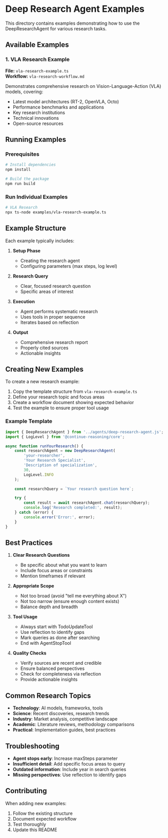 # Deep Research Agent Examples

This directory contains examples demonstrating how to use the DeepResearchAgent for various research tasks.

## Available Examples

### 1. VLA Research Example
**File:** `vla-research-example.ts`  
**Workflow:** `vla-research-workflow.md`

Demonstrates comprehensive research on Vision-Language-Action (VLA) models, covering:
- Latest model architectures (RT-2, OpenVLA, Octo)
- Performance benchmarks and applications
- Key research institutions
- Technical innovations
- Open-source resources

## Running Examples

### Prerequisites
```bash
# Install dependencies
npm install

# Build the package
npm run build
```

### Run Individual Examples
```bash
# VLA Research
npx ts-node examples/vla-research-example.ts
```

## Example Structure

Each example typically includes:

1. **Setup Phase**
   - Creating the research agent
   - Configuring parameters (max steps, log level)

2. **Research Query**
   - Clear, focused research question
   - Specific areas of interest

3. **Execution**
   - Agent performs systematic research
   - Uses tools in proper sequence
   - Iterates based on reflection

4. **Output**
   - Comprehensive research report
   - Properly cited sources
   - Actionable insights

## Creating New Examples

To create a new research example:

1. Copy the template structure from `vla-research-example.ts`
2. Define your research topic and focus areas
3. Create a workflow document showing expected behavior
4. Test the example to ensure proper tool usage

### Example Template
```typescript
import { DeepResearchAgent } from '../agents/deep-research-agent.js';
import { LogLevel } from '@continue-reasoning/core';

async function runYourResearch() {
    const researchAgent = new DeepResearchAgent(
        'your-researcher',
        'Your Research Specialist',
        'Description of specialization',
        30,
        LogLevel.INFO
    );

    const researchQuery = `Your research question here`;

    try {
        const result = await researchAgent.chat(researchQuery);
        console.log('Research completed:', result);
    } catch (error) {
        console.error('Error:', error);
    }
}
```

## Best Practices

1. **Clear Research Questions**
   - Be specific about what you want to learn
   - Include focus areas or constraints
   - Mention timeframes if relevant

2. **Appropriate Scope**
   - Not too broad (avoid "tell me everything about X")
   - Not too narrow (ensure enough content exists)
   - Balance depth and breadth

3. **Tool Usage**
   - Always start with TodoUpdateTool
   - Use reflection to identify gaps
   - Mark queries as done after searching
   - End with AgentStopTool

4. **Quality Checks**
   - Verify sources are recent and credible
   - Ensure balanced perspectives
   - Check for completeness via reflection
   - Provide actionable insights

## Common Research Topics

- **Technology**: AI models, frameworks, tools
- **Science**: Recent discoveries, research trends
- **Industry**: Market analysis, competitive landscape
- **Academic**: Literature reviews, methodology comparisons
- **Practical**: Implementation guides, best practices

## Troubleshooting

- **Agent stops early**: Increase maxSteps parameter
- **Insufficient detail**: Add specific focus areas to query
- **Outdated information**: Include year in search queries
- **Missing perspectives**: Use reflection to identify gaps

## Contributing

When adding new examples:
1. Follow the existing structure
2. Document expected workflow
3. Test thoroughly
4. Update this README